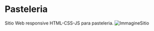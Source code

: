 # Pasteleria
Sitio Web responsive HTML-CSS-JS para pasteleria.
![ImmagineSitio](https://github.com/steventru51/Pasteleria/assets/57667394/a72fff39-b7e2-4ada-b4ab-6e042cb35ba7)


